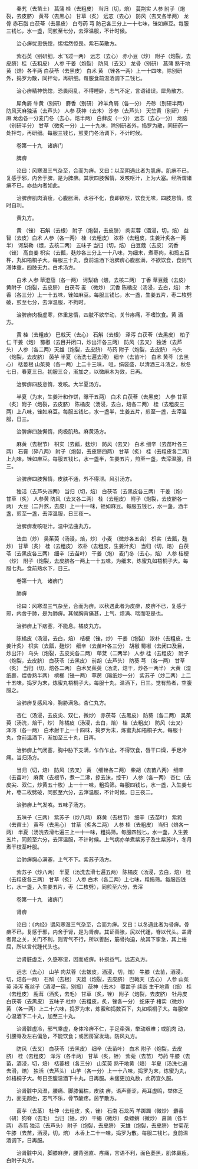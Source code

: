 <!-- { "loadSidebar": true } -->
　　秦艽（去苗土） 菖蒲 桂（去粗皮） 当归（切，焙） 蔓荆实 人参 附子（炮裂，去皮脐） 黄芩（去黑心） 甘草（炙） 远志（去心） 防风（去叉各半两） 龙骨 赤石脂 白茯苓（去黑皮） 白芍药 芎 防己各三分上一十七味，锉如麻豆。每服三钱匕，水一盏，同煎至七分，去滓温服，不计时候。

　　治心痹忧思恍惚，惕惕然惊畏。紫石英散方。

　　紫石英（别研细，水飞过一两） 远志（去心） 赤小豆（炒） 附子（炮裂，去皮脐）桂（去粗皮） 人参 干姜（炮裂） 防风（去叉） 龙骨（别研） 菖蒲 熟干地黄（焙）各半两 白茯苓（去黑皮） 白术 黄 （锉各一两）上一十四味，除别研外，捣罗为散，同拌匀，再研细。每服食前温酒调下二钱匕。

　　治心痹精神恍惚，恐畏闷乱，不得睡卧，志气不定，言语错误。犀角散方。

　　犀角屑 牛黄（别研） 麝香（别研） 羚羊角屑（各一分） 丹砂（别研半两） 防风天麻独活（去芦头） 人参 茯神（去木） 沙参（去芦头） 天竺黄（别研） 升麻 龙齿各一分麦门冬（去心，焙半两） 白藓皮（一分） 远志（去心一分） 龙脑（别研半分） 甘草（微炙一分）上一十九味，除别研者外，捣罗为散，同研药一处拌匀，再研细。每服三钱匕，煎麦门冬汤调下，不计时候。

　　卷第一十九　诸痹门

　　脾痹

　　论曰：风寒湿三气杂至，合而为痹。又曰：以至阴遇此者为肌痹。肌痹不已，复感于邪，内舍于脾，是为脾痹。其状四肢懈惰，发咳呕汁，上为大塞。经所谓诸痹不已，亦益内者如此。

　　治脾痹肌肉消瘦，心腹胀满，水谷不化，食即欲呕，饮食无味，四肢怠惰，或时自利。

　　黄丸方。

　　黄 （锉） 石斛（去根） 附子（炮裂，去皮脐） 肉苁蓉（酒浸，切，焙） 益智（去皮）白术 人参（各一两） 桂（去粗皮） 浓朴（去粗皮，生姜汁炙各一两半） 诃梨勒（煨，去核二两） 五味子 当归（切，焙） 白豆蔻（去皮） 沉香（锉） 高良姜 枳实（去瓤，麸炒各三分上一十八味，为细末，煮枣肉，和捣五百杵，丸如梧桐子大。每服三十丸，食前温酒下治脾痹心腹胀满，不欲饮食，食则气滞体重，四肢无力。白术汤方。

　　白术 人参 荜澄茄（各一两） 诃梨勒（煨，去核二两） 丁香 草豆蔻（去皮） 黄附子（炮裂，去皮脐） 白茯苓 麦 （微炒） 沉香 陈橘皮（汤浸，去白，焙） 木香（各三分）上一十五味，锉如麻豆。每服三钱匕，水一盏，生姜五片，枣二枚劈破，煎至七分，去滓温服，不拘时。

　　治脾痹肉极虚寒，体重怠惰，四肢不欲举动，关节疼痛，不嗜饮食。黄 酒方。

　　黄 桂（去粗皮） 巴戟天（去心） 石斛（去根） 泽泻 白茯苓（去黑皮） 柏子仁 干姜（炮） 蜀椒（去目并闭口，炒出汗各三两） 防风（去叉） 独活（去芦头） 人参（各二两）天雄（炮裂，去皮脐） 芍药 附子（炮裂，去皮脐） 乌头（炮裂，去皮脐） 茵芋 半夏（汤洗七遍去滑） 细辛（去苗叶） 白术 黄芩（去黑心） 栝蒌根 山茱萸（各一两）上二十三味， 咀，绢袋盛，以清酒三斗渍之，秋冬七日，春夏三日。初服三合，渐加之，以微麻木为效，日再。

　　治脾痹四肢怠惰，发咳。大半夏汤方。

　　半夏（为末，生姜汁和作饼，曝干五两） 白术 白茯苓（去黑皮） 人参 甘草（炙）附子（炮裂，去皮脐） 陈橘皮（汤浸，去白，焙各二两） 桂（去粗皮三两）上八味，锉如麻豆。每服五钱匕，水一盏半，生姜五片，煎至一盏，去滓温服，日三。

　　治脾痹四肢懈惰，肉极肌热。麻黄汤方。

　　麻黄（去根节） 枳实（去瓤，麸炒） 防风（去叉） 白术 细辛（去苗叶各三两） 石膏（碎八两） 附子（炮裂，去皮脐四两） 甘草（炙） 桂（去粗皮各二两）上九味，锉如麻豆。每服五钱匕，水一盏半，生姜五片，煎至一盏，去滓温服，日三。

　　治脾痹四肢懈惰，皮肤不通，外不得泄。风引汤方。

　　独活（去芦头四两） 当归（切，焙） 白茯苓（去黑皮各三两） 干姜（炮） 甘草（炙） 人参黄 防风（去叉各二两） 桂（去粗皮） 附子（炮裂，去皮脐各一两） 大豆（二升熬，去皮）上一十一味，锉如麻豆。每服五钱匕，水一盏，酒半盏，煎至一盏，去滓温服，日三夜一。

　　治脾痹发咳呕汁。温中法曲丸方。

　　法曲（炒） 吴茱萸（汤浸，焙，炒） 小麦 （微炒各五合） 枳实（去瓤，麸炒） 甘草（炙） 桂（去粗皮） 浓朴（去粗皮，生姜汁炙） 当归（切，焙） 白茯苓（去黑皮各三两） 细辛（去苗叶） 干姜（炮） 麦门冬（去心，焙） 人参 桔梗（炒） 附子（炮裂，去皮脐各一两上一十五味，为细末，炼蜜丸如梧桐子大。每服七丸，食前熟水下，日三。

　　卷第一十九　诸痹门

　　肺痹

　　论曰：风寒湿三气杂至，合而为痹。以秋遇此者为皮痹，皮痹不已，复感于邪，内舍于肺，是为肺痹。其候胸背痛甚，上气、烦满、喘而呕是也。

　　治肺痹上下痞塞，不能息。橘皮丸方。

　　陈橘皮（汤浸，去白，焙） 桔梗（锉，炒） 干姜（炮裂） 浓朴（去粗皮，生姜汁炙） 枳实（去瓤，麸炒） 细辛（去苗叶各三分） 胡椒 蜀椒（去闭口及目，炒出汗） 乌头（炮裂，去皮尖各二两） 荜茇（二两半） 人参 桂（去粗皮） 附子（炮裂，去皮脐） 白茯苓（去黑皮） 前胡（去芦头） 防葵 芎 （各一两） 甘草（炙） 当归（切，焙各二两） 白术吴茱萸（汤洗，焙干，炒各一两半） 大黄（湿纸裹，煨香熟半两） 槟榔（锉一两） 葶苈（隔纸炒一分） 紫苏子（炒二两）上二十五味，捣罗为末，炼蜜丸梧桐子大。每服十丸，温酒下，日三。觉有热者，空腹服之。

　　治肺痹复感风冷，胸胁满急。杏仁丸方。

　　杏仁（汤浸，去皮尖、双仁，微炒） 赤茯苓（去黑皮） 防葵（各二两） 吴茱萸（汤洗，焙干，炒） 陈橘皮（汤浸，去白，焙） 桂（去粗皮） 防风（去叉） 泽泻（各一两） 白术射干上一十四味，捣罗为末，炼蜜丸如梧桐子大。每服十丸，食前温酒下，渐加至三十丸，日再。

　　治肺痹上气闭塞，胸中胁下支满，乍作乍止。不得饮食，唇干口燥，手足冷痛。当归汤方。

　　当归（切，焙） 防风（去叉） 黄 （细锉各二两） 柴胡（去苗八两） 细辛（去苗叶） 麻黄（去根节，煮一二沸，掠去沫，控干） 人参（各一两） 杏仁（去皮尖、双仁，炒黄五十枚）上一十一味，粗捣筛。每服四钱匕，水一盏，入生姜七片，枣二枚劈破，同煎至六分，去滓温服，不计时候，日三夜二。

　　治肺痹上气发咳。五味子汤方。

　　五味子（三两） 紫苏子（炒八两） 麻黄（去根节） 细辛（去苗叶） 紫菀（去苗土） 黄芩（去黑心） 甘草（炙各二两） 人参 桂（去粗皮） 当归（焙各一两） 半夏（汤洗去滑七遍三上一十一味，粗捣筛。每服四钱匕，水一盏，入生姜五片，同煎至六分，去滓温服，不计时候。上气病亦单煮紫苏子及生紫苏叶，冬月煮干枝茎叶服。

　　治肺痹胸心满塞，上气不下。紫苏子汤方。

　　紫苏子（炒八两） 半夏（汤洗去滑七遍五两） 陈橘皮（汤浸，去白，焙） 桂（去粗皮各三两） 甘草（炙） 人参 白术（各二两）上七味，粗捣筛。每服四钱匕，水一盏，入生姜五片，枣（二枚劈），同煎至六分，去滓

　　卷第一十九　诸痹门

　　肾痹

　　论曰：《内经》谓风寒湿三气杂至，合而为痹。又曰：以冬遇此者为骨痹。骨痹不已，复感于邪，内舍于肾，是为肾痹。其证善胀，尻以代踵，脊以代头。盖肾者胃之关，关门不利，则胃气不行，所以善胀，筋骨拘迫，故其下挛急，其上蜷屈，所以言代踵代头也。

　　治肾脏虚乏，久感寒湿，因而成痹。补损益气。远志丸方。

　　远志（去心） 山芋 肉苁蓉（去皴皮，酒浸，切，焙） 牛膝（去苗，酒浸，切，焙各一两） 石斛（去根） 天雄（炮裂，去皮脐） 巴戟天（去心） 人参 山茱萸 泽泻 菟丝子（酒浸一宿，别捣） 茯神（去木） 覆盆子 续断 生干地黄（焙） 桂（去粗皮） 鹿茸（酒炙，去毛） 甘草（炙，锉） 附子（炮裂，去皮脐） 牡丹皮 白茯苓（去黑皮） 五味子 杜仲（去粗皮，炙，锉各一分） 蛇床子 楮实（微炒） 黄 （各一两）上二十六味，捣罗为末，炼蜜和捣数百下，丸如梧桐子大。每服空心温酒下二十丸，加至三十丸。

　　治肾脏虚冷，邪气乘虚，身体冷痹不仁，手足牵强，举动艰难；或肌肉 动，引腰脊及左右偏急，不能饮食；或因房室发动。防风丸方。

　　防风（去叉） 白茯苓（去黑皮） 细辛（去苗叶） 白术 附子（炮裂，去皮脐） 桂（去粗皮） 泽泻（各半两） 甘草（炙，锉） 紫菀（去苗） 芍药 牛膝（去苗，酒浸，切，焙） 栝蒌根（各三分） 山茱萸 熟干地黄（焙） 半夏（汤洗七遍去滑，焙） 独活（去芦头） 山芋（各一分）上一十八味，捣罗为末，炼蜜为丸，如梧桐子大。每日空腹温酒下十丸，日再服。未瘥更加丸数，此药宜久服。

　　治肾脏中风湿，腰痛、脚膝偏枯，皮肤 痹。语声謇涩，两耳虚鸣，举体乏力，面无颜色，志气不乐，骨节酸疼。茵芋散方。

　　茵芋（去茎） 杜仲（去粗皮，炙，锉） 石南 石龙芮 羊踯躅（微炒） 麝香（研）狗脊（去毛） 当归（锉，炒） 干蝎（微炒） 桑螵蛸（微炒） 菖蒲（各半两） 赤箭 独活（去芦头） 附子（炮裂，去皮脐） 天雄（炮裂，去皮脐） 甘菊花 牛膝（去苗，酒浸，切，焙） 木香上二十一味，捣罗为散。每服二钱匕，食前温酒调下，日再服。

　　治肾脏中风，脚膝麻痹，腰背强直、疼痛，言语不利，面色萎黑，肌体羸瘦。白附子丸方。


